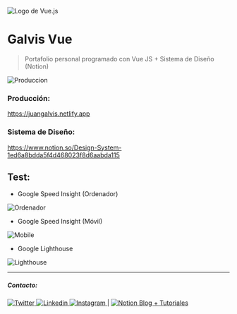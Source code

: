 ![Logo de Vue.js](https://static.platzi.com/media/achievements/badge-basico-vue-js-a86950de-232c-4ebe-b635-a0bba62f87ae.png)
# Galvis Vue

> Portafolio personal programado con Vue JS + Sistema de Diseño (Notion)

![Produccion](https://i.ibb.co/xhhSBDc/Captura-de-pantalla-de-2020-07-18-01-44-00.png)

### Producción:
https://juangalvis.netlify.app
### Sistema de Diseño:
https://www.notion.so/Design-System-1ed6a8bdda5f4d468023f8d6aabda115

## Test:
- Google Speed Insight (Ordenador)

![Ordenador](https://i.ibb.co/GFKQK9T/Google-Speed-Desktop.png)

- Google Speed Insight (Móvil)

![Mobile](https://i.ibb.co/qW0q49S/Google-Speed-Mobile.png)

- Google Lighthouse

![Lighthouse](https://i.ibb.co/FhcGDmp/Lighthouse.png)

------------
##### Contacto:
[ ![Twitter](https://img.icons8.com/fluent/48/000000/twitter.png) ](https://twitter.com/JuanEGalvis)  [ ![Linkedin](https://img.icons8.com/color/48/000000/linkedin.png) ](https://www.linkedin.com/in/juanegalvis/)  [ ![Instagram](https://img.icons8.com/fluent/48/000000/instagram-new.png) ](https://www.instagram.com/juanesgalvisb/) |  [ ![Notion](https://static.filehorse.com/icons/office-and-business-tools/notion-icon-32.png "Notion") Blog + Tutoriales](https://www.notion.so/Scope-indefinido-a571a1662f4b4c16affe748f24d6f062 "Blog + Tutoriales")
